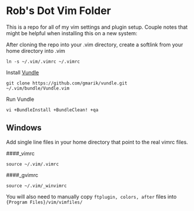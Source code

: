 # Rob's Dot Vim Folder

This is a repo for all of my vim settings and plugin setup. Couple notes that might be helpful when installing this on a new system:

After cloning the repo into your .vim directory, create a softlink from your home directory into .vim
```
ln -s ~/.vim/.vimrc ~/.vimrc
```

Install [Vundle](https://github.com/gmarik/vundle)
```
git clone https://github.com/gmarik/vundle.git ~/.vim/bundle/Vundle.vim
```

Run Vundle
```
vi +BundleInstall +BundleClean! +qa
```

## Windows

Add single line files in your home directory that point to the real vimrc files.

####_vimrc
```
source ~/.vim/.vimrc
```
####_gvimrc
```
source ~/.vim/_winvimrc
```

You will also need to manually copy `ftplugin, colors, after` files into `{Program Files}/vim/vimfiles/`
